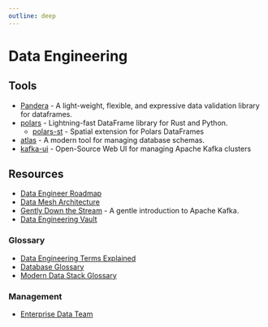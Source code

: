 ```yaml
---
outline: deep
---
```


# Data Engineering

## Tools

- [Pandera](https://github.com/pandera-dev/pandera) - A light-weight, flexible, and expressive data validation library for dataframes.
- [polars](https://www.pola.rs/) - Lightning-fast DataFrame library for Rust and Python.
  - [polars-st](https://github.com/Oreilles/polars-st) - Spatial extension for Polars DataFrames
- [atlas](https://github.com/ariga/atlas) - A modern tool for managing database schemas.
- [kafka-ui](https://github.com/kafbat/kafka-ui) - Open-Source Web UI for managing Apache Kafka clusters

## Resources

- [Data Engineer Roadmap](https://github.com/datastacktv/data-engineer-roadmap)
- [Data Mesh Architecture](https://www.datamesh-architecture.com/)
- [Gently Down the Stream](https://www.gentlydownthe.stream/) - A gentle introduction to Apache Kafka.
- [Data Engineering Vault](https://www.ssp.sh/brain/data-engineering/)

### Glossary

- [Data Engineering Terms Explained](https://dagster.io/glossary)
- [Database Glossary](https://www.bytebase.com/database-glossary)
- [Modern Data Stack Glossary](https://www.secoda.co/glossary)

### Management

- [Enterprise Data Team](https://handbook.gitlab.com/handbook/enterprise-data/)

